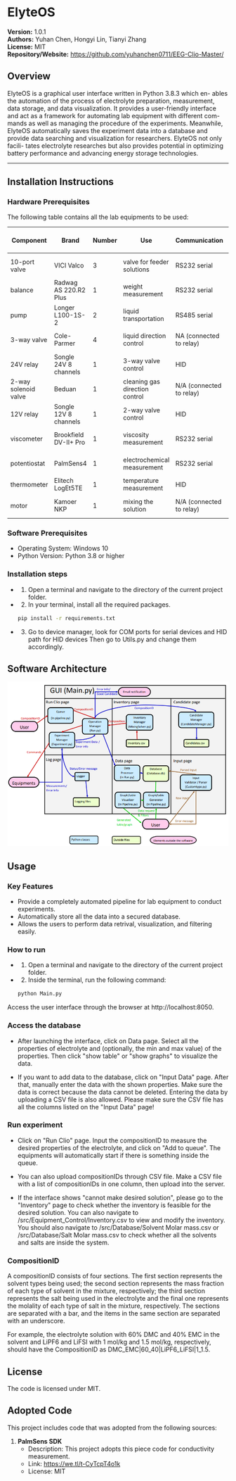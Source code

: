 # ElyteOS

**Version:** 1.0.1  
**Authors:** Yuhan Chen, Hongyi Lin, Tianyi Zhang  
**License:** MIT  
**Repository/Website:** https://github.com/yuhanchen0711/EEG-Clio-Master/

## Overview
ElyteOS is a graphical user interface written in Python 3.8.3 which en-
ables the automation of the process of electrolyte preparation, measurement,
data storage, and data visualization. It provides a user-friendly interface
and act as a framework for automating lab equipment with different com-
mands as well as managing the procedure of the experiments. Meanwhile,
ElyteOS automatically saves the experiment data into a database and provide
data searching and visualization for researchers. ElyteOS not only facili-
tates electrolyte researches but also provides potential in optimizing battery
performance and advancing energy storage technologies.

---

## Installation Instructions

### Hardware Prerequisites
The following table contains all the lab equipments to be used:

| Component | Brand | Number | Use | Communication | Connection to Computer |
|------------------|-----------------|-----------------|------------------|-----------------|-----------------|
| 10-port valve | VICI Valco | 3 | valve for feeder solutions | RS232 serial | USB type B to USB type A |
| balance | Radwag AS 220.R2 Plus | 1 | weight measurement | RS232 serial | USB type B to USB type A |
| pump | Longer L100-1S-2 | 2 | liquid transportation | RS485 serial | DB15 female to USB type A |
| 3-way valve | Cole-Parmer | 4 | liquid direction control | NA (connected to relay) | N/A (connected to relay)|
| 24V relay | Songle 24V 8 channels | 1 | 3-way valve control | HID | USB type B to USB type A |
| 2-way solenoid valve | Beduan | 1 | cleaning gas direction control | N/A (connected to relay) | N/A (connected to relay) |
| 12V relay | Songle 12V 8 channels | 1 | 2-way valve control | HID | USB type B to USB type A |
| viscometer | Brookfield DV-II+ Pro | 1 | viscosity measurement | RS232 serial | DB9 female to USB type A |
| potentiostat | PalmSens4 | 1 | electrochemical measurement | RS232 serial | USB type C to USB type A |
| thermometer | Elitech LogEt5TE | 1 | temperature measurement | HID | USB type A |
| motor | Kamoer NKP | 1 | mixing the solution | N/A (connected to relay) | N/A (connected to relay) |

### Software Prerequisites
- Operating System: Windows 10
- Python Version: Python 3.8 or higher

### Installation steps
- 1. Open a terminal and navigate to the directory of the current project folder.
- 2. In your terminal, install all the required packages.
  ```bash
  pip install -r requirements.txt
  ```
- 3. Go to device manager, look for COM ports for serial devices and HID path for HID devices
     Then go to Utils.py and change them accordingly.
     
## Software Architecture
![Architecture](Images/Main-page.PNG)

## Usage
### Key Features
- Provide a completely automated pipeline for lab equipment to conduct experiments.
- Automatically store all the data into a secured database.
- Allows the users to perform data retrival, visualization, and filtering easily.

### How to run
- 1. Open a terminal and navigate to the directory of the current project folder.
- 2. Inside the terminal, run the following command:
  ```bash
  python Main.py
  ```
Access the user interface through the browser at http://localhost:8050.

### Access the database
- After launching the interface, click on Data page. Select all the properties of electrolyte and (optionally, the min and max value) of the properties. Then click "show table" or "show graphs" to visualize the data.

- If you want to add data to the database, click on "Input Data" page. After that, manually enter the data with the shown properties. Make sure the data is correct because the data cannot be deleted. Entering the data by uploading a CSV file is also allowed. Please make sure the CSV file has all the columns listed on the "Input Data" page!

### Run experiment
- Click on "Run Clio" page. Input the compositionID to measure the desired properties of the electrolyte, and click on "Add to queue". The equipments will automatically start if there is something inside the queue.

- You can also upload compositionIDs through CSV file. Make a CSV file with a list of compositionIDs in one column, then upload into the server.

- If the interface shows "cannot make desired solution", please go to the "Inventory" page to check whether the inventory is feasible for the desired solution. You can also navigate to /src/Equipment_Control/Inventory.csv to view and modify the inventory. You should also navigate to /src/Database/Solvent Molar mass.csv or /src/Database/Salt Molar mass.csv to check whether all the solvents and salts are inside the system.

### CompositionID
A compositionID consists of four sections. The first section represents the solvent types being used; the second section represents the mass fraction of each type of solvent in the mixture, respectively; the third section represents the salt being used in the
electrolyte and the final one represents the molality of each type of salt in the mixture, respectively. The sections are separated with a bar, and the items in the same section are separated with an underscore. 

For example, the electrolyte solution with 60% DMC and 40% EMC in the solvent and LiPF6 and LiFSI with 1 mol/kg and 1.5 mol/kg, respectively, should have the CompositionID as DMC_EMC|60_40|LiPF6_LiFSI|1_1.5. 

## License
The code is licensed under MIT.

## Adopted Code
This project includes code that was adopted from the following sources:

1. **PalmSens SDK**
   - Description: This project adopts this piece code for conductivity measurement.
   - Link: https://we.tl/t-CyTcpT4o1k
   - License: MIT

